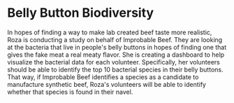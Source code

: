 # Belly Button Biodiversity

In hopes of finding a way to make lab created beef taste more realistic, Roza is conducting a study on behalf of Improbable Beef. They are looking at the bacteria that live in people's belly buttons in hopes of finding one that gives the fake meat a real meaty flavor. She is creating a dashboard to help visualize the bacterial data for each volunteer. Specifically, her volunteers should be able to identify the top 10 bacterial species in their belly buttons. That way, if Improbable Beef identifies a species as a candidate to manufacture synthetic beef, Roza's volunteers will be able to identify whether that species is found in their navel.
